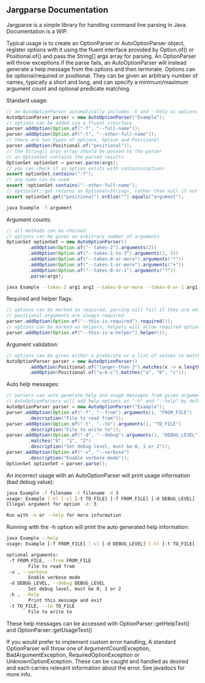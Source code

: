 Jargparse Documentation
-----------------------
Jargparse is a simple library for handling command line parsing in Java.
Documentation is a WIP.

Typical usage is to create an OptionParser or AutoOptionParser object,
register options with it using the fluent interface provided by Option.of()
or Positional.of() and pass the String[] args array for parsing.
An OptionParser will throw exceptions if the parse fails, an AutoOptionParser
will instead generate a help message from the options and then terminate.
Options can be optional/required or positional. They can be given an
arbitrary number of names, typically a short and long, and can specify
a minimum/maximum argument count and optional predicate matching.

Standard usage:

```java
// an AutoOptionParser automatically includes -h and --help as options
AutoOptionParser parser = new AutoOptionParser("Example");
// options can be added via a fluent interface
parser.addOption(Option.of("-f", "--full-name"));
parser.addOption(Option.of("-t", "--other-full-name"));
// there are two types of options, Option and Positional
parser.addOption(Positional.of("positional"));
// the String[] args array should be passed to the parser
// an OptionSet contains the parsed results
OptionSet optionSet = parser.parse(args);
// you can check if an option exists with contains(option)
assert optionSet.contains("-f");
// any name can be used
assert !optionSet.contains("--other-full-name");
// optionSet::get returns an Optional<String>, rather than null if not present
assert optionSet.get("positional").orElse("").equals("argument");
```

```bash
java Example -f argument
```

Argument counts:

```java
// all methods can be chained
// options can be given an arbitrary number of arguments
OptionSet optionSet = new AutoOptionParser()
        .addOption(Option.of("--takes-2").arguments(2))
        .addOption(Option.of("--takes-1-to-3").arguments(1, 3))
        .addOption(Option.of("--takes-0-or-more").arguments("*"))
        .addOption(Option.of("--takes-1-or-more").arguments("+"))
        .addOption(Option.of("--takes-0-or-1").arguments("?"))
        .parse(args);
```

```bash
java Example --takes-2 arg1 arg2 --takes-0-or-more --takes-0-or-1 arg1
```

Required and helper flags:

```java
// options can be marked as required, parsing will fail if they are omitted
// positional arguments are always required
parser.addOption(Option.of("--this-is-required").required());
// options can be marked as helpers, helpers will allow required options to be omitted
parser.addOption(Option.of("--this-is-a-helper").helper());

```

Argument validation:

```java
// options can be given either a predicate or a list of values to match
AutoOptionParser parser = new AutoOptionParser()
        .addOption(Positional.of("longer-than-3").matches(x -> x.length() > 3))
        .addOption(Positional.of("a-b-c").matches("a", "b", "c"));
```

Auto help messages:

```java
// parsers can auto generate help and usage messages from given argument names and descriptions
// AutoOptionParsers will add help options as "-h" and "--help" by default
AutoOptionParser parser = new AutoOptionParser("Example");
parser.addOption(Option.of("-f", "--from").arguments(1, "FROM_FILE")
        .description("File to read from"));
parser.addOption(Option.of("-t", "--to").arguments(1, "TO_FILE")
        .description("File to write to"));
parser.addOption(Option.of("-d", "--debug").arguments(1, "DEBUG_LEVEL")
        .matches("0", "1", "2")
        .description("Set debug level, must be 0, 1 or 2"));
parser.addOption(Option.of("-v", "--verbose")
        .description("Enable verbose mode"));
OptionSet optionSet = parser.parse();
```

An incorrect usage with an AutoOptionParser will print usage information (bad debug value):

```bash
java Example -f filename -t filename -d 3
usage: Example [-h] [-v] [-t TO_FILE] [-f FROM_FILE] [-d DEBUG_LEVEL]
Illegal argument for option -d: 3

Run with -h or --help for more information
```

Running with the -h option will print the auto generated help information:

```bash
java Example --help
usage: Example [-f FROM_FILE] [-v] [-d DEBUG_LEVEL] [-h] [-t TO_FILE]

optional arguments:
 -f FROM_FILE, --from FROM_FILE
        File to read from
 -v , --verbose
        Enable verbose mode
 -d DEBUG_LEVEL, --debug DEBUG_LEVEL
        Set debug level, must be 0, 1 or 2
 -h , --help
        Print this message and exit
 -t TO_FILE, --to TO_FILE
        File to write to
```

These help messages can be accessed with OptionParser::getHelpText() and OptionParser::getUsageText()

If you would prefer to implement custom error handling, A standard OptionParser will throw one of ArgumentCountException, BadArgumentException, RequiredOptionException or UnknownOptionException.
These can be caught and handled as desired and each carries relevant information about the error.
See javadocs for more info.
